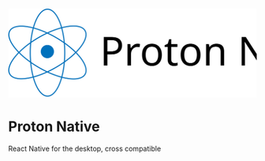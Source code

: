 <p align="center">
  <a href="https://proton-native.js.org">
    <img alt="proton native" src="SVG/Artboard 1.svg">
  </a>
</p>

# Proton Native
React Native for the desktop, cross compatible